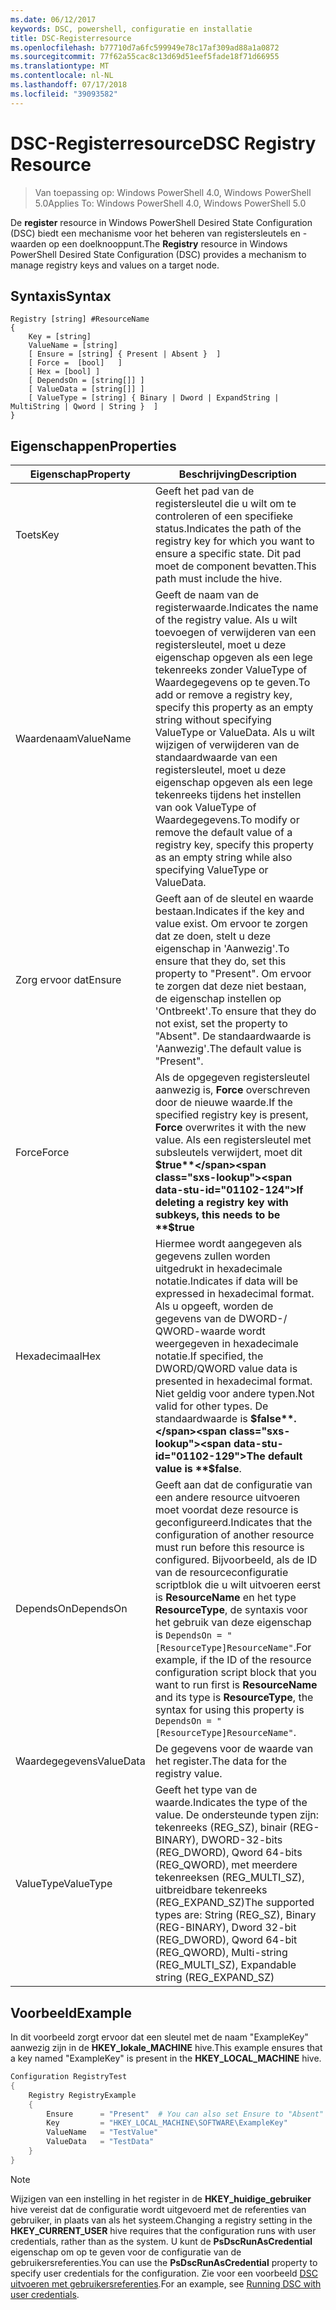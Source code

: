 ```yaml
---
ms.date: 06/12/2017
keywords: DSC, powershell, configuratie en installatie
title: DSC-Registerresource
ms.openlocfilehash: b77710d7a6fc599949e78c17af309ad88a1a0872
ms.sourcegitcommit: 77f62a55cac8c13d69d51eef5fade18f71d66955
ms.translationtype: MT
ms.contentlocale: nl-NL
ms.lasthandoff: 07/17/2018
ms.locfileid: "39093582"
---
```

# <a name="dsc-registry-resource"></a><span data-ttu-id="01102-103">DSC-Registerresource</span><span class="sxs-lookup"><span data-stu-id="01102-103">DSC Registry Resource</span></span>

> <span data-ttu-id="01102-104">Van toepassing op: Windows PowerShell 4.0, Windows PowerShell 5.0</span><span class="sxs-lookup"><span data-stu-id="01102-104">Applies To: Windows PowerShell 4.0, Windows PowerShell 5.0</span></span>

<span data-ttu-id="01102-105">De **register** resource in Windows PowerShell Desired State Configuration (DSC) biedt een mechanisme voor het beheren van registersleutels en -waarden op een doelknooppunt.</span><span class="sxs-lookup"><span data-stu-id="01102-105">The **Registry** resource in Windows PowerShell Desired State Configuration (DSC) provides a mechanism to manage registry keys and values on a target node.</span></span>

## <a name="syntax"></a><span data-ttu-id="01102-106">Syntaxis</span><span class="sxs-lookup"><span data-stu-id="01102-106">Syntax</span></span>

```
Registry [string] #ResourceName
{
    Key = [string]
    ValueName = [string]
    [ Ensure = [string] { Present | Absent }  ]
    [ Force =  [bool]   ]
    [ Hex = [bool] ]
    [ DependsOn = [string[]] ]
    [ ValueData = [string[]] ]
    [ ValueType = [string] { Binary | Dword | ExpandString | MultiString | Qword | String }  ]
}
```

## <a name="properties"></a><span data-ttu-id="01102-107">Eigenschappen</span><span class="sxs-lookup"><span data-stu-id="01102-107">Properties</span></span>

|  <span data-ttu-id="01102-108">Eigenschap</span><span class="sxs-lookup"><span data-stu-id="01102-108">Property</span></span>  |  <span data-ttu-id="01102-109">Beschrijving</span><span class="sxs-lookup"><span data-stu-id="01102-109">Description</span></span>   |
|---|---|
| <span data-ttu-id="01102-110">Toets</span><span class="sxs-lookup"><span data-stu-id="01102-110">Key</span></span>| <span data-ttu-id="01102-111">Geeft het pad van de registersleutel die u wilt om te controleren of een specifieke status.</span><span class="sxs-lookup"><span data-stu-id="01102-111">Indicates the path of the registry key for which you want to ensure a specific state.</span></span> <span data-ttu-id="01102-112">Dit pad moet de component bevatten.</span><span class="sxs-lookup"><span data-stu-id="01102-112">This path must include the hive.</span></span>|
| <span data-ttu-id="01102-113">Waardenaam</span><span class="sxs-lookup"><span data-stu-id="01102-113">ValueName</span></span>| <span data-ttu-id="01102-114">Geeft de naam van de registerwaarde.</span><span class="sxs-lookup"><span data-stu-id="01102-114">Indicates the name of the registry value.</span></span> <span data-ttu-id="01102-115">Als u wilt toevoegen of verwijderen van een registersleutel, moet u deze eigenschap opgeven als een lege tekenreeks zonder ValueType of Waardegegevens op te geven.</span><span class="sxs-lookup"><span data-stu-id="01102-115">To add or remove a registry key, specify this property as an empty string without specifying ValueType or ValueData.</span></span> <span data-ttu-id="01102-116">Als u wilt wijzigen of verwijderen van de standaardwaarde van een registersleutel, moet u deze eigenschap opgeven als een lege tekenreeks tijdens het instellen van ook ValueType of Waardegegevens.</span><span class="sxs-lookup"><span data-stu-id="01102-116">To modify or remove the default value of a registry key, specify this property as an empty string while also specifying ValueType or ValueData.</span></span>|
| <span data-ttu-id="01102-117">Zorg ervoor dat</span><span class="sxs-lookup"><span data-stu-id="01102-117">Ensure</span></span>| <span data-ttu-id="01102-118">Geeft aan of de sleutel en waarde bestaan.</span><span class="sxs-lookup"><span data-stu-id="01102-118">Indicates if the key and value exist.</span></span> <span data-ttu-id="01102-119">Om ervoor te zorgen dat ze doen, stelt u deze eigenschap in 'Aanwezig'.</span><span class="sxs-lookup"><span data-stu-id="01102-119">To ensure that they do, set this property to "Present".</span></span> <span data-ttu-id="01102-120">Om ervoor te zorgen dat deze niet bestaan, de eigenschap instellen op 'Ontbreekt'.</span><span class="sxs-lookup"><span data-stu-id="01102-120">To ensure that they do not exist, set the property to "Absent".</span></span> <span data-ttu-id="01102-121">De standaardwaarde is 'Aanwezig'.</span><span class="sxs-lookup"><span data-stu-id="01102-121">The default value is "Present".</span></span>|
| <span data-ttu-id="01102-122">Force</span><span class="sxs-lookup"><span data-stu-id="01102-122">Force</span></span>| <span data-ttu-id="01102-123">Als de opgegeven registersleutel aanwezig is, **Force** overschreven door de nieuwe waarde.</span><span class="sxs-lookup"><span data-stu-id="01102-123">If the specified registry key is present, **Force** overwrites it with the new value.</span></span> <span data-ttu-id="01102-124">Als een registersleutel met subsleutels verwijdert, moet dit **$true**</span><span class="sxs-lookup"><span data-stu-id="01102-124">If deleting a registry key with subkeys, this needs to be **$true**</span></span> |
| <span data-ttu-id="01102-125">Hexadecimaal</span><span class="sxs-lookup"><span data-stu-id="01102-125">Hex</span></span>| <span data-ttu-id="01102-126">Hiermee wordt aangegeven als gegevens zullen worden uitgedrukt in hexadecimale notatie.</span><span class="sxs-lookup"><span data-stu-id="01102-126">Indicates if data will be expressed in hexadecimal format.</span></span> <span data-ttu-id="01102-127">Als u opgeeft, worden de gegevens van de DWORD-/ QWORD-waarde wordt weergegeven in hexadecimale notatie.</span><span class="sxs-lookup"><span data-stu-id="01102-127">If specified, the DWORD/QWORD value data is presented in hexadecimal format.</span></span> <span data-ttu-id="01102-128">Niet geldig voor andere typen.</span><span class="sxs-lookup"><span data-stu-id="01102-128">Not valid for other types.</span></span> <span data-ttu-id="01102-129">De standaardwaarde is **$false**.</span><span class="sxs-lookup"><span data-stu-id="01102-129">The default value is **$false**.</span></span>|
| <span data-ttu-id="01102-130">DependsOn</span><span class="sxs-lookup"><span data-stu-id="01102-130">DependsOn</span></span>| <span data-ttu-id="01102-131">Geeft aan dat de configuratie van een andere resource uitvoeren moet voordat deze resource is geconfigureerd.</span><span class="sxs-lookup"><span data-stu-id="01102-131">Indicates that the configuration of another resource must run before this resource is configured.</span></span> <span data-ttu-id="01102-132">Bijvoorbeeld, als de ID van de resourceconfiguratie scriptblok die u wilt uitvoeren eerst is **ResourceName** en het type **ResourceType**, de syntaxis voor het gebruik van deze eigenschap is `DependsOn = "[ResourceType]ResourceName"`.</span><span class="sxs-lookup"><span data-stu-id="01102-132">For example, if the ID of the resource configuration script block that you want to run first is **ResourceName** and its type is **ResourceType**, the syntax for using this property is `DependsOn = "[ResourceType]ResourceName"`.</span></span>|
| <span data-ttu-id="01102-133">Waardegegevens</span><span class="sxs-lookup"><span data-stu-id="01102-133">ValueData</span></span>| <span data-ttu-id="01102-134">De gegevens voor de waarde van het register.</span><span class="sxs-lookup"><span data-stu-id="01102-134">The data for the registry value.</span></span>|
| <span data-ttu-id="01102-135">ValueType</span><span class="sxs-lookup"><span data-stu-id="01102-135">ValueType</span></span>| <span data-ttu-id="01102-136">Geeft het type van de waarde.</span><span class="sxs-lookup"><span data-stu-id="01102-136">Indicates the type of the value.</span></span> <span data-ttu-id="01102-137">De ondersteunde typen zijn: tekenreeks (REG_SZ), binair (REG-BINARY), DWORD-32-bits (REG_DWORD), Qword 64-bits (REG_QWORD), met meerdere tekenreeksen (REG_MULTI_SZ), uitbreidbare tekenreeks (REG_EXPAND_SZ)</span><span class="sxs-lookup"><span data-stu-id="01102-137">The supported types are: String (REG_SZ), Binary (REG-BINARY), Dword 32-bit (REG_DWORD), Qword 64-bit (REG_QWORD), Multi-string (REG_MULTI_SZ), Expandable string (REG_EXPAND_SZ)</span></span> |

## <a name="example"></a><span data-ttu-id="01102-138">Voorbeeld</span><span class="sxs-lookup"><span data-stu-id="01102-138">Example</span></span>

<span data-ttu-id="01102-139">In dit voorbeeld zorgt ervoor dat een sleutel met de naam "ExampleKey" aanwezig zijn in de **HKEY\_lokale\_MACHINE** hive.</span><span class="sxs-lookup"><span data-stu-id="01102-139">This example ensures that a key named "ExampleKey" is present in the **HKEY\_LOCAL\_MACHINE** hive.</span></span>

```powershell
Configuration RegistryTest
{
    Registry RegistryExample
    {
        Ensure      = "Present"  # You can also set Ensure to "Absent"
        Key         = "HKEY_LOCAL_MACHINE\SOFTWARE\ExampleKey"
        ValueName   = "TestValue"
        ValueData   = "TestData"
    }
}
```

> [!NOTE]
> <span data-ttu-id="01102-140">Wijzigen van een instelling in het register in de **HKEY\_huidige\_gebruiker** hive vereist dat de configuratie wordt uitgevoerd met de referenties van gebruiker, in plaats van als het systeem.</span><span class="sxs-lookup"><span data-stu-id="01102-140">Changing a registry setting in the **HKEY\_CURRENT\_USER** hive requires that the configuration runs with user credentials, rather than as the system.</span></span> <span data-ttu-id="01102-141">U kunt de **PsDscRunAsCredential** eigenschap om op te geven voor de configuratie van de gebruikersreferenties.</span><span class="sxs-lookup"><span data-stu-id="01102-141">You can use the **PsDscRunAsCredential** property to specify user credentials for the configuration.</span></span> <span data-ttu-id="01102-142">Zie voor een voorbeeld [DSC uitvoeren met gebruikersreferenties](runAsUser.md).</span><span class="sxs-lookup"><span data-stu-id="01102-142">For an example, see [Running DSC with user credentials](runAsUser.md).</span></span>